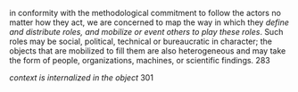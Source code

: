 in conformity with the methodological commitment to follow the actors no matter how they act, we are concerned to map the way in which they _define and distribute roles, and mobilize or event others to play these roles_. Such roles may be social, political, technical or bureaucratic in character; the objects that are mobilized to fill them are also heterogeneous and may take the form of people, organizations, machines, or scientific findings. 283

_context is internalized in the object_ 301
